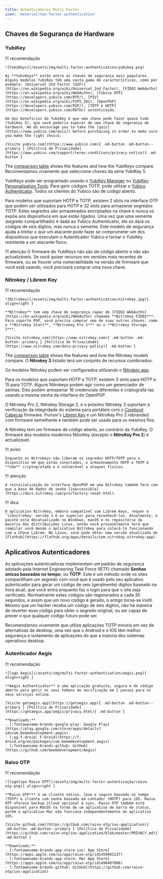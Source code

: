```yaml
---
title: Autenticadores Multi-Factor
icon: 'material/two-factor-authentication'
---
```


## Chaves de Segurança de Hardware

### YubiKey

!!! recomendação

    ![YubiKeys](/assets/img/multi-factor-authentication/yubikey.png)
    
    As **YubiKeys** estão entre as chaves de segurança mais populares. Alguns modelos YubiKey têm uma vasta gama de características, como por exemplo: [Universal 2nd Factor (U2F)](https://en.wikipedia.org/wiki/Universal_2nd_Factor), [FIDO2 WebAuthn](https://en.wikipedia.org/wiki/WebAuthn), [Yubico OTP](https://developers.yubico.com/OTP/), [PIV](https://en.wikipedia.org/wiki/FIPS_201), [OpenPGP](https://developers.yubico.com/PGP/), [TOTP e HOTP](https://developers.yubico.com/OATH/) autenticação.
    
    Um dos benefícios do YubiKey é que uma chave pode fazer quase tudo (YubiKey 5), que você poderia esperar de uma chave de segurança de hardware. We do encourage you to take the [quiz](https://www.yubico.com/quiz/) before purchasing in order to make sure you make the right choice.
    
    [Visite yubico.com](https://www.yubico.com){ .md-button .md-button--primary } [Política de Privacidade](https://www.yubico.com/support/terms-conditions/privacy-notice){ .md-button }

The [comparison table](https://www.yubico.com/store/compare/) shows the features and how the YubiKeys compare. Recomendamos vivamente que seleccione chaves da série YubiKey 5.

YubiKeys pode ser programado usando o [YubiKey Manager](https://www.yubico.com/support/download/yubikey-manager/) ou [YubiKey Personalization Tools](https://www.yubico.com/support/download/yubikey-personalization-tools/). Para gerir códigos TOTP, pode utilizar o [Yubico Authenticator](https://www.yubico.com/products/yubico-authenticator/). Todos os clientes do Yubico são de código aberto.

Para modelos que suportam HOTP e TOTP, existem 2 slots na interface OTP que podem ser utilizados para HOTP e 32 slots para armazenar segredos TOTP. Estes segredos são armazenados encriptados na chave e nunca os expõe aos dispositivos em que estão ligados. Uma vez que uma semente (segredo compartilhado) é dada ao Yubico Authenticator, ele só dará os códigos de seis dígitos, mas nunca a semente. Este modelo de segurança ajuda a limitar o que um atacante pode fazer se comprometer um dos dispositivos que executam o Autenticador Yubico e tornar o YubiKey resistente a um atacante físico.

!!! atenção
    O firmware do YubiKeys não são de código aberto e não são actualizáveis. Se você quiser recursos em versões mais recentes de firmware, ou se houver uma vulnerabilidade na versão de firmware que você está usando, você precisará comprar uma nova chave.

### Nitrokey / Librem Key

!!! recomendação

    ![Nitrokey](/assets/img/multi-factor-authentication/nitrokey.jpg){ align=right }
    
    **Nitrokey** tem uma chave de segurança capaz de [FIDO2 WebAuthn](https://en.wikipedia.org/wiki/WebAuthn) chamada **Nitrokey FIDO2***. Para suporte PGP, você precisa comprar uma de suas outras chaves, como o **Nitrokey Start**, **Nitrokey Pro 2*** ou o **Nitrokey Storage 2***.
    
    [Visite nitrokey.com](https://www.nitrokey.com){ .md-button .md-button--primary } [Política de Privacidade](https://www.nitrokey.com/data-privacy-policy){ .md-button }

The [comparison table](https://www.nitrokey.com/#comparison) shows the features and how the Nitrokey models compare. O **Nitrokey 3** listado terá um conjunto de recursos combinados.

Os modelos Nitrokey podem ser configurados utilizando o [Nitrokey app](https://www.nitrokey.com/download).

Para os modelos que suportam HOTP e TOTP, existem 3 slots para HOTP e 15 para TOTP. Alguns Nitrokeys podem agir como um gerenciador de senhas. Eles podem armazenar 16 credenciais diferentes e criptografá-las usando a mesma senha da interface do OpenPGP.

 O Nitrokey Pro 2, Nitrokey Storage 2, e o próximo Nitrokey 3 suportam a verificação da integridade do sistema para portáteis com o [Coreboot](https://www.coreboot.org/) [Cabeças](https://osresearch.net/) firmware. Purism's [Librem Key](https://puri.sm/products/librem-key/) é um NitroKey Pro 2 rebranded com firmware semelhante e também pode ser usado para os mesmos fins.

 A Nitrokey tem um firmware de código aberto, ao contrário da YubiKey. O firmware dos modelos modernos NitroKey (excepto o **NitroKey Pro 2**) é actualizável.

!!! aviso

    Enquanto os Nitrokeys não liberam os segredos HOTP/TOTP para o dispositivo em que estão conectados, o armazenamento HOTP e TOTP é **não** criptografado e é vulnerável a ataques físicos.

!!! atenção

    A reinicialização da interface OpenPGP em uma Nitrokey também fará com que a base de dados de senha [inaccessible](https://docs.nitrokey.com/pro/factory-reset.html).

!!! dica

    O aplicativo Nitrokey, embora compatível com Librem Keys, requer o `libnitrokey` versão 3.6 ou superior para reconhecê-los. Atualmente, o pacote está desatualizado no Windows, macOS e no repositório da maioria das distribuições Linux, então você provavelmente terá que compilar você mesmo o aplicativo Nitrokey para colocá-lo funcionando com a Chave Librem. No Linux, você pode obter uma versão atualizada de [Flathub](https://flathub.org/apps/details/com.nitrokey.nitrokey-app).

## Aplicativos Autenticadores

As aplicações autenticadoras implementam um padrão de segurança adotado pela Internet Engineering Task Force (IETF) chamado **Senhas únicas baseadas no tempo**, ou **TOTP**. Este é um método onde os sites compartilham um segredo com você que é usado pelo seu aplicativo autenticador para gerar um código de seis (geralmente) dígitos baseado na hora atual, que você entra enquanto faz o login para que o site seja verificado. Normalmente estes códigos são regenerados a cada 30 segundos, e assim que um novo código é gerado, o antigo torna-se inútil. Mesmo que um hacker receba um código de seis dígitos, não há maneira de reverter esse código para obter o segredo original, ou ser capaz de prever o que qualquer código futuro pode ser.

Recomendamos vivamente que utilize aplicações TOTP móveis em vez de alternativas de desktop, uma vez que o Android e o IOS têm melhor segurança e isolamento de aplicações do que a maioria dos sistemas operativos desktop.

### Autenticador Aegis

!!! recomendação

    ![logo Aegis](/assets/img/multi-factor-authentication/aegis.png){ align=right }
    
    **Aegis Authenticator** é uma aplicação gratuita, segura e de código aberto para gerir os seus tokens de verificação em 2 passos para os seus serviços online.
    
    [Visite getaegis.app](https://getaegis.app){ .md-button .md-button--primary } [Política de Privacidade](https://getaegis.app/aegis/privacy.html){ .md-button }
    
    **Downloads:**
    - [:fontawesome-brands-google-play: Google Play](https://play.google.com/store/apps/details?id=com.beemdevelopment.aegis)
    - [:pg-f-droid: F-Droid](https://f-droid.org/en/packages/com.beemdevelopment.aegis)
    - [:fontawesome-brands-github: GitHub](https://github.com/beemdevelopment/Aegis)

### Raivo OTP

!!! recomendação

    ![logótipo Raivo OTP](/assets/img/multi-factor-autenticação/raivo-otp.png){ align=right }
    
    **Raivo OTP*** é um cliente nativo, leve e seguro baseado no tempo (TOTP) & cliente com senha baseada em contador (HOTP) para iOS. Raivo OTP oferece backup iCloud opcional & sync. Raivo OTP também está disponível para MacOS na forma de um aplicativo de barra de status, porém o aplicativo Mac não funciona independentemente do aplicativo iOS.
    
    [Visite github.com](https://github.com/raivo-otp/ios-application){ .md-button .md-button--primary } [Política de Privacidade](https://github.com/raivo-otp/ios-application/blob/master/PRIVACY.md){ .md-button }
    
    **Downloads:**
    - [:fontawesome-brands-app-store-ios: App Store](https://apps.apple.com/us/app/raivo-otp/id1459042137)
    - [:fontawesome-brands-app-store: Mac App Store](https://apps.apple.com/us/app/raivo-otp/id1498497896)
    - [:fontawesome-brands-github: GitHub](https://github.com/raivo-otp/ios-application)
